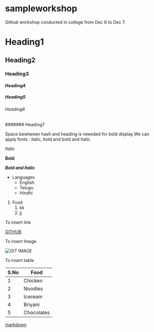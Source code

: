 # sampleworkshop
Github workshop conducted in college from Dec 6 to Dec 7.
# Heading1
## Heading2
### Heading3
#### Heading4
##### Heading5
###### Heading6
####### Heading7

Space bewtween hash and heading is neeeded for bold display.We can apply fonts : italic, bold and bold and italic.

*Italic*

**Bold**

***Bold and Italic*** 

* Languages
  * English
  * Telugu
  * Hindhi

1. Food
    1. kk
    2. jj
   
To insert link

[GITHUB](https://www.google.com/search?q=github&oq=&aqs=chrome.1.69i59i450l8.4598301j0j15&sourceid=chrome&ie=UTF-8)

To insert Image

![GIT IMAGE](https://images.immediate.co.uk/production/volatile/sites/25/2020/11/GettyImages-1185065140-b0a2412.jpg?quality=90&resize=768%2C574)

To insert table

S.No|Food
----|----
1|Chicken
2|Noodles
3|Iceream
4|Briyani
5|Chocolates

[markdown](https://docs.github.com/en/github/writing-on-github/getting-started-with-writing-and-formatting-on-github/basic-writing-and-formatting-syntax)

